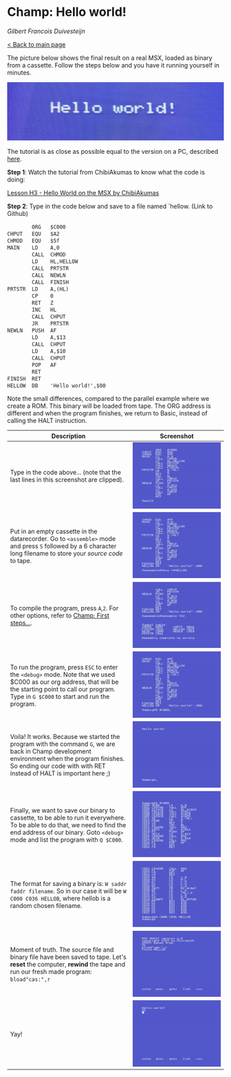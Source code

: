 # Champ: Hello world!

_Gilbert Francois Duivesteijn_

[< Back to main page](https://gilbertfrancois.github.io/index.html)



The picture below shows the final result on a real MSX, loaded as binary from a cassette. Follow the steps below and you have it running yourself in minutes.

![Header](01_helloworld_title01.jpg)



The tutorial is as close as possible equal to the version on a PC, described [here](01_helloworld_openmsx.html).



**Step 1**: Watch the tutorial from ChibiAkumas to know what the code is doing:

[Lesson H3 - Hello World on the MSX by ChibiAkumas](https://www.chibiakumas.com/z80/helloworld.php#LessonH3)



**Step 2**: Type in the code below and save to a file named `hellow.  (Link to Github)

```assembly
        ORG   $C000
CHPUT   EQU   $A2
CHMOD   EQU   $5f
MAIN    LD    A,0
        CALL  CHMOD
        LD    HL,HELLOW
        CALL  PRTSTR
        CALL  NEWLN
        CALL  FINISH
PRTSTR  LD    A,(HL)
        CP    0
        RET   Z
        INC   HL
        CALL  CHPUT
        JR    PRTSTR
NEWLN   PUSH  AF
        LD    A,$13
        CALL  CHPUT
        LD    A,$10
        CALL  CHPUT
        POP   AF
        RET
FINISH  RET
HELLOW  DB    'Hello world!',$00
```

Note the small differences, compared to the parallel example where we create a ROM. This binary will be loaded from tape. The ORG address is different and when the program finishes, we return to Basic, instead of calling the HALT instruction.

| Description                                                  | Screenshot                   |
| ------------------------------------------------------------ | ---------------------------- |
| Type in the code above... (note that the last lines in this screenshot are clipped). | ![Champ 01](03_champ200.png) |
| Put in an empty cassette in the datarecorder. Go to `<assemble>` mode and press `S` followed by a 6 character long filename to store your *source code* to tape. | ![Champ 02](03_champ202.png) |
| To compile the program, press `A`,`2`. For other options, refer to [Champ: First steps...](03_champ_1.html). | ![Champ 02](03_champ203.png) |
| To run the program, press `ESC` to enter the `<debug>` mode. Note that we used $C000 as our org address, that will be the starting point to call our program. Type in `G $C000` to start and run the program. | ![Champ 02](03_champ204.png) |
| Voila! It works. Because we started the program with the command `G`, we are back in Champ development environment when the program finishes. So ending our code with with RET instead of HALT is important here ;) | ![Champ 02](03_champ205.png) |
| Finally, we want to save our binary to cassette, to be able to run it everywhere. To be able to do that, we need to find the end  address of our binary. Goto `<debug>` mode and list the program with `Q $C000`. | ![Champ 02](03_champ206.png) |
| The format for saving a binary is: `W saddr faddr filename`. So in our case it will be `W C000 C036 HELLOB`, where hellob is a random chosen filename. | ![Champ 02](03_champ207.png) |
| Moment of truth. The source file and binary file have been saved to tape. Let's **reset** the computer, **rewind** the tape and run our fresh made program: `bload"cas:",r` | ![Champ 02](03_champ208.png) |
| Yay!                                                         | ![Champ 02](03_champ209.png) |

